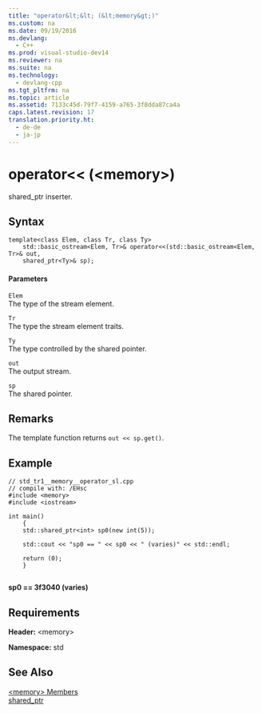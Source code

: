 ```yaml
---
title: "operator&lt;&lt; (&lt;memory&gt;)"
ms.custom: na
ms.date: 09/19/2016
ms.devlang: 
  - C++
ms.prod: visual-studio-dev14
ms.reviewer: na
ms.suite: na
ms.technology: 
  - devlang-cpp
ms.tgt_pltfrm: na
ms.topic: article
ms.assetid: 7133c45d-79f7-4159-a765-3f8dda87ca4a
caps.latest.revision: 17
translation.priority.ht: 
  - de-de
  - ja-jp
---
```

# operator&lt;&lt; (&lt;memory&gt;)
shared_ptr inserter.  
  
## Syntax  
  
```  
template<class Elem, class Tr, class Ty>  
    std::basic_ostream<Elem, Tr>& operator<<(std::basic_ostream<Elem, Tr>& out,  
    shared_ptr<Ty>& sp);  
```  
  
#### Parameters  
 `Elem`  
 The type of the stream element.  
  
 `Tr`  
 The type the stream element traits.  
  
 `Ty`  
 The type controlled by the shared pointer.  
  
 `out`  
 The output stream.  
  
 `sp`  
 The shared pointer.  
  
## Remarks  
 The template function returns `out << sp.get()`.  
  
## Example  
  
```  
// std_tr1__memory__operator_sl.cpp   
// compile with: /EHsc   
#include <memory>   
#include <iostream>   
  
int main()   
    {   
    std::shared_ptr<int> sp0(new int(5));   
  
    std::cout << "sp0 == " << sp0 << " (varies)" << std::endl;   
  
    return (0);   
    }  
  
```  
  
 **sp0 == 3f3040 (varies)**   
## Requirements  
 **Header:** <memory\>  
  
 **Namespace:** std  
  
## See Also  
 [<memory\> Members](assetId:///0d39e979-01a0-4d3e-a1ed-af6bb6957c29)   
 [shared_ptr](../vs140/shared_ptr-Class.md)